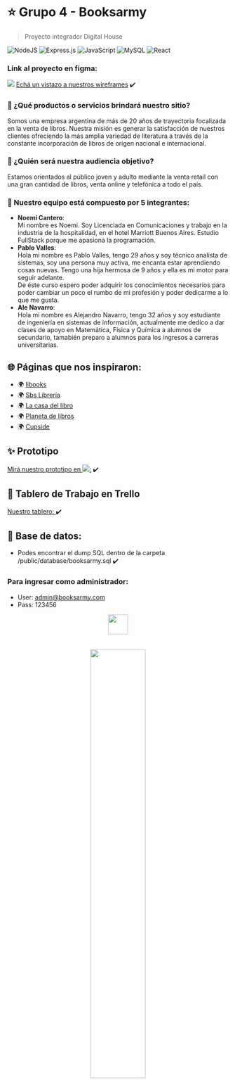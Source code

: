 # ⭐ Grupo 4 - Booksarmy

> Proyecto integrador Digital House <br />

![NodeJS](https://img.shields.io/badge/node.js-6DA55F?style=for-the-badge&logo=node.js&logoColor=white)
![Express.js](https://img.shields.io/badge/express.js-%23404d59.svg?style=for-the-badge&logo=express&logoColor=%2361DAFB)
![JavaScript](https://img.shields.io/badge/javascript-%23323330.svg?style=for-the-badge&logo=javascript&logoColor=%23F7DF1E)
![MySQL](https://img.shields.io/badge/mysql-%2300f.svg?style=for-the-badge&logo=mysql&logoColor=white)
![React](https://img.shields.io/badge/react-%2320232a.svg?style=for-the-badge&logo=react&logoColor=%2361DAFB)

### Link al proyecto en figma:

<img src="https://img.icons8.com/color/24/000000/figma--v1.png"/> [Echá un vistazo a nuestros wireframes](https://www.figma.com/file/n1njq1fNKftSE4bcTy7Tue/Booksarmy?node-id=0%3A1) ✔️

### 🚀 ¿Qué productos o servicios brindará nuestro sitio?

Somos una empresa argentina de más de 20 años de trayectoria focalizada en la venta de libros. Nuestra misión es generar la satisfacción de nuestros clientes ofreciendo la más amplia variedad de literatura a través de la constante incorporación de libros de origen nacional e internacional.

### 🎯 ¿Quién será nuestra audiencia objetivo?

Estamos orientados al público joven y adulto mediante la venta retail con una gran cantidad de libros, venta online y telefónica a todo el país.

### 📌 Nuestro equipo está compuesto por 5 integrantes:

- **Noemí Cantero**: <br />
  Mi nombre es Noemi. Soy Licenciada en Comunicaciones y trabajo en la industria de la hospitalidad, en el hotel Marriott Buenos Aires. Estudio FullStack porque me apasiona la programación.
- **Pablo Valles**: <br />
  Hola mi nombre es Pablo Valles, tengo 29 años y soy técnico analista de sistemas, soy una persona muy activa, me encanta estar aprendiendo cosas nuevas. Tengo una hija hermosa de 9 años y ella es mi motor para seguir adelante.<br />
  De éste curso espero poder adquirir los conocimientos necesarios para poder cambiar un poco el rumbo de mi profesión y poder dedicarme a lo que me gusta.
- **Ale Navarro**: <br />
  Hola mi nombre es Alejandro Navarro, tengo 32 años y soy estudiante de ingeniería en sistemas de información, actualmente me dedico a dar clases de apoyo en Matemática, Física y Química a alumnos de secundario, tamabién preparo a alumnos para los ingresos a carreras universitarias.

## 🌐 Páginas que nos inspiraron:

- 🌍 [libooks](https://libooks.com/)
- 🌍 [Sbs Librería](https://www.sbs.com.ar/)
- 🌍 [La casa del libro](https://www.casadellibro.com/)
- 🌍 [Planeta de libros](https://www.planetadelibros.com.ar/)
- 🌍 [Cupside](https://www.cuspide.com/)

## ✨ Prototipo

[Mirá nuestro prototipo en <img src="https://img.icons8.com/color/24/000000/figma--v1.png"/>:](https://www.figma.com/proto/n1njq1fNKftSE4bcTy7Tue/Booksarmy?node-id=7%3A2744&scaling=min-zoom&page-id=2%3A3&starting-point-node-id=7%3A2744&show-proto-sidebar=1) ✔️

## 🔗 Tablero de Trabajo en Trello
[Nuestro tablero: ](https://trello.com/b/zsOqHoZ2/grupo-4-booksarmy) ✔️

## 🔗 Base de datos: 
- Podes encontrar el dump SQL dentro de la carpeta /public/database/booksarmy.sql ✔️
### Para ingresar como administrador:
- User: admin@booksarmy.com
- Pass: 123456

<div align="center">
 <img src="https://media.giphy.com/media/hvRJCLFzcasrR4ia7z/giphy.gif" width="45px"> <br/><br/><br/>
 <img src="https://i.ibb.co/ctF0sBC/image-9.jpg" width="50%">
</div>
